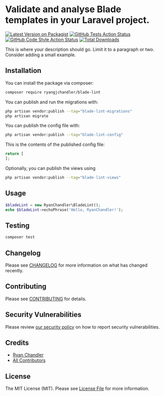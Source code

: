 # Validate and analyse Blade templates in your Laravel project.

[![Latest Version on Packagist](https://img.shields.io/packagist/v/ryangjchandler/blade-lint.svg?style=flat-square)](https://packagist.org/packages/ryangjchandler/blade-lint)
[![GitHub Tests Action Status](https://img.shields.io/github/actions/workflow/status/ryangjchandler/blade-lint/run-tests.yml?branch=main&label=tests&style=flat-square)](https://github.com/ryangjchandler/blade-lint/actions?query=workflow%3Arun-tests+branch%3Amain)
[![GitHub Code Style Action Status](https://img.shields.io/github/actions/workflow/status/ryangjchandler/blade-lint/fix-php-code-style-issues.yml?branch=main&label=code%20style&style=flat-square)](https://github.com/ryangjchandler/blade-lint/actions?query=workflow%3A"Fix+PHP+code+style+issues"+branch%3Amain)
[![Total Downloads](https://img.shields.io/packagist/dt/ryangjchandler/blade-lint.svg?style=flat-square)](https://packagist.org/packages/ryangjchandler/blade-lint)

This is where your description should go. Limit it to a paragraph or two. Consider adding a small example.

## Installation

You can install the package via composer:

```bash
composer require ryangjchandler/blade-lint
```

You can publish and run the migrations with:

```bash
php artisan vendor:publish --tag="blade-lint-migrations"
php artisan migrate
```

You can publish the config file with:

```bash
php artisan vendor:publish --tag="blade-lint-config"
```

This is the contents of the published config file:

```php
return [
];
```

Optionally, you can publish the views using

```bash
php artisan vendor:publish --tag="blade-lint-views"
```

## Usage

```php
$bladeLint = new RyanChandler\BladeLint();
echo $bladeLint->echoPhrase('Hello, RyanChandler!');
```

## Testing

```bash
composer test
```

## Changelog

Please see [CHANGELOG](CHANGELOG.md) for more information on what has changed recently.

## Contributing

Please see [CONTRIBUTING](CONTRIBUTING.md) for details.

## Security Vulnerabilities

Please review [our security policy](../../security/policy) on how to report security vulnerabilities.

## Credits

- [Ryan Chandler](https://github.com/ryangjchandler)
- [All Contributors](../../contributors)

## License

The MIT License (MIT). Please see [License File](LICENSE.md) for more information.
